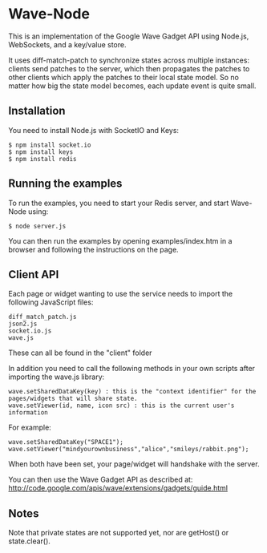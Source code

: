 # Wave-Node

This is an implementation of the Google Wave Gadget API using Node.js, WebSockets, and a key/value store. 

It uses diff-match-patch to synchronize states across multiple instances: clients send patches to the server, which then propagates the patches to other clients which
apply the patches to their local state model. So no matter how big the state model becomes, each update event is quite small.

## Installation

You need to install Node.js with SocketIO and Keys:

	$ npm install socket.io
	$ npm install keys
	$ npm install redis
	
## Running the examples

To run the examples, you need to start your Redis server, and start Wave-Node using:

    $ node server.js
    
You can then run the examples by opening examples/index.htm in a browser and following the instructions on the page.
	
## Client API

Each page or widget wanting to use the service needs to import the following JavaScript files:

    diff_match_patch.js
    json2.js
    socket.io.js
    wave.js
    
These can all be found in the "client" folder

In addition you need to call the following methods in your own scripts after importing the wave.js library:

    wave.setSharedDataKey(key) : this is the "context identifier" for the pages/widgets that will share state.
    wave.setViewer(id, name, icon src) : this is the current user's information

For example:

    wave.setSharedDataKey("SPACE1");
    wave.setViewer("mindyourownbusiness","alice","smileys/rabbit.png");
	
When both have been set, your page/widget will handshake with the server.

You can then use the Wave Gadget API as described at: http://code.google.com/apis/wave/extensions/gadgets/guide.html

## Notes

Note that private states are not supported yet, nor are getHost() or state.clear().